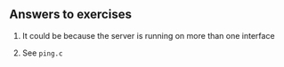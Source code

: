 ## Answers to exercises

1. It could be because the server is running on more than one interface

2. See `ping.c`
